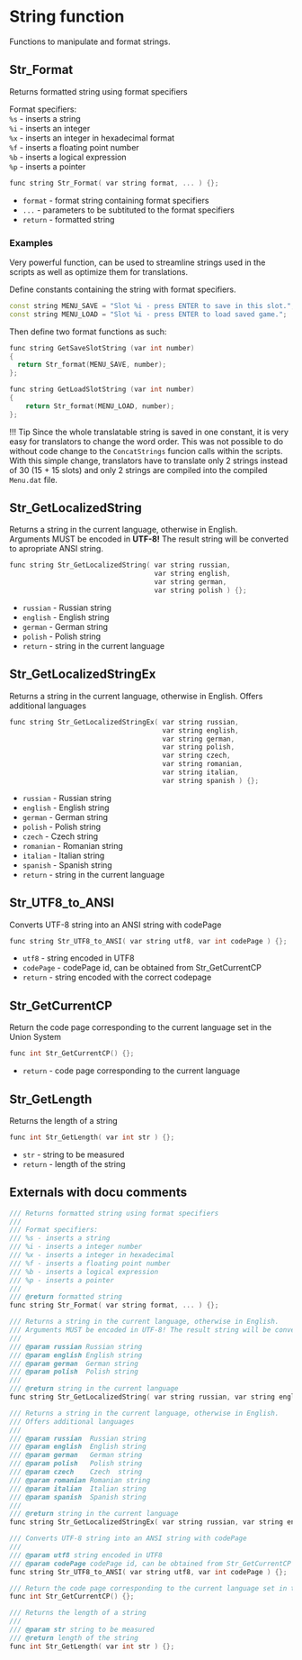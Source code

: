 # String function
Functions to manipulate and format strings.

## Str_Format
Returns formatted string using format specifiers

Format specifiers:  
`%s` - inserts a string  
`%i` - inserts an integer  
`%x` - inserts an integer in hexadecimal format  
`%f` - inserts a floating point number  
`%b` - inserts a logical expression  
`%p` - inserts a pointer  
```c++
func string Str_Format( var string format, ... ) {};
```

- `format` - format string containing format specifiers
- `...` - parameters to be subtituted to the format specifiers
- `return` - formatted string

### Examples

Very powerful function, can be used to streamline strings used in the scripts as well as optimize them for translations.

Define constants containing the string with format specifiers.
```c++
const string MENU_SAVE = "Slot %i - press ENTER to save in this slot.";
const string MENU_LOAD = "Slot %i - press ENTER to load saved game.";
```  
Then define two format functions as such:
```c++
func string GetSaveSlotString (var int number)
{
  return Str_format(MENU_SAVE, number);
};
```
```c++
func string GetLoadSlotString (var int number)
{
    return Str_format(MENU_LOAD, number);
};
```
!!! Tip
    Since the whole translatable string is saved in one constant, it is very easy for translators to change the word order. This was not possible to do without code change to the `ConcatStrings` funcion calls within the scripts.  
    With this simple change, translators have to translate only 2 strings instead of 30 (15 + 15 slots) and only 2 strings are compiled into the compiled `Menu.dat` file.

## Str_GetLocalizedString
Returns a string in the current language, otherwise in English.  
Arguments MUST be encoded in **UTF-8!** The result string will be converted to apropriate ANSI string.

```c++
func string Str_GetLocalizedString( var string russian,
                                    var string english,
                                    var string german,
                                    var string polish ) {};
```

- `russian` - Russian string
- `english` - English string
- `german` - German string
- `polish` - Polish string
- `return` - string in the current language

## Str_GetLocalizedStringEx
Returns a string in the current language, otherwise in English.
Offers additional languages

```c++
func string Str_GetLocalizedStringEx( var string russian, 
                                      var string english,
                                      var string german,
                                      var string polish,
                                      var string czech,
                                      var string romanian,
                                      var string italian,
                                      var string spanish ) {};
```

- `russian` - Russian string
- `english` - English string
- `german` - German string
- `polish` - Polish string
- `czech` - Czech  string
- `romanian` - Romanian string
- `italian` - Italian string
- `spanish` - Spanish string
- `return` - string in the current language

## Str_UTF8_to_ANSI
Converts UTF-8 string into an ANSI string with codePage
```c++
func string Str_UTF8_to_ANSI( var string utf8, var int codePage ) {};
```

- `utf8` - string encoded in UTF8
- `codePage` - codePage id, can be obtained from Str_GetCurrentCP
- `return` - string encoded with the correct codepage

## Str_GetCurrentCP
Return the code page corresponding to the current language set in the Union System
```c++
func int Str_GetCurrentCP() {};
```

- `return` - code page corresponding to the current language

## Str_GetLength
Returns the length of a string
```c++
func int Str_GetLength( var int str ) {};
```

- `str` - string to be measured
- `return` - length of the string

## Externals with docu comments

```c++
/// Returns formatted string using format specifiers
/// 
/// Format specifiers:
/// %s - inserts a string
/// %i - inserts a integer number
/// %x - inserts a integer in hexadecimal
/// %f - inserts a floating point number
/// %b - inserts a logical expression
/// %p - inserts a pointer
/// 
/// @return formatted string
func string Str_Format( var string format, ... ) {};

/// Returns a string in the current language, otherwise in English.
/// Arguments MUST be encoded in UTF-8! The result string will be converted to apropriate ANSI string.
///
/// @param russian Russian string
/// @param english English string
/// @param german  German string
/// @param polish  Polish string
///
/// @return string in the current language
func string Str_GetLocalizedString( var string russian, var string english, var string german, var string polish ) {};

/// Returns a string in the current language, otherwise in English.
/// Offers additional languages
///
/// @param russian  Russian string
/// @param english  English string
/// @param german   German string
/// @param polish   Polish string
/// @param czech    Czech  string
/// @param romanian Romanian string
/// @param italian  Italian string
/// @param spanish  Spanish string
///
/// @return string in the current language
func string Str_GetLocalizedStringEx( var string russian, var string english, var string german, var string polish, var string czech, var string romanian, var string italian, var string spanish ) {};

/// Converts UTF-8 string into an ANSI string with codePage
///
/// @param utf8 string encoded in UTF8
/// @param codePage codePage id, can be obtained from Str_GetCurrentCP 
func string Str_UTF8_to_ANSI( var string utf8, var int codePage ) {};

/// Return the code page corresponding to the current language set in the Union System
func int Str_GetCurrentCP() {};

/// Returns the length of a string
///
/// @param str string to be measured
/// @return length of the string
func int Str_GetLength( var int str ) {};
```
